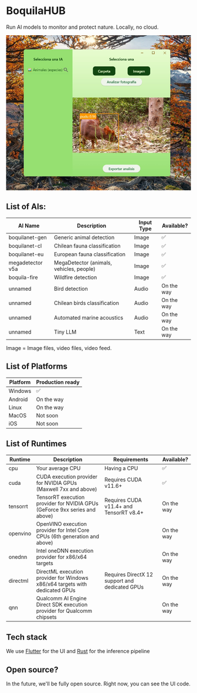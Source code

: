 # BoquilaHUB

Run AI models to monitor and protect nature. Locally, no cloud.

![readme](readme.jpg)

## List of AIs:

| AI Name                           | Description                           |  Input Type   | Available?   |
| --------------------------------- | --------------------------------- | ------------ | ------------ |
|boquilanet-gen | Generic animal detection          | Image       | ✅ |
|boquilanet-cl | Chilean fauna classification    |  Image       |✅  |
|boquilanet-eu | European fauna classification                | Image  |✅   |
|megadetector v5a | MegaDetector (animals, vehicles, people) |  Image  | ✅   |
|boquila-fire | Wildfire detection                | Image  |✅   |
|unnamed | Bird detection |  Audio | On the way |
|unnamed | Chilean birds classification |  Audio | On the way |
|unnamed | Automated marine acoustics |  Audio | On the way |
|unnamed | Tiny LLM |  Text | On the way |

Image = Image files, video files, video feed.

## List of Platforms

| Platform                           |  Production ready  |
| --------------------------------- |------------ |
| Windows          | ✅ |
| Android          | On the way |
| Linux          | On the way |
| MacOS          | Not soon |
| iOS          | Not soon |

## List of Runtimes

| Runtime   | Description                                                                        | Requirements                                                        | Available? |
|-----------|------------------------------------------------------------------------------------|---------------------------------------------------------------------|------------|
| cpu      | Your average CPU                    | Having a CPU            | ✅|
| cuda      | CUDA execution provider for NVIDIA GPUs (Maxwell 7xx and above)                    | Requires CUDA v11.6+                                               | ✅ |
| tensorrt  | TensorRT execution provider for NVIDIA GPUs (GeForce 9xx series and above)         | Requires CUDA v11.4+ and TensorRT v8.4+                             |On the way |
| openvino  | OpenVINO execution provider for Intel Core CPUs (6th generation and above)        |                                                                     |On the way|
| onednn    | Intel oneDNN execution provider for x86/x64 targets                              |                                                                     |On the way |
| directml  | DirectML execution provider for Windows x86/x64 targets with dedicated GPUs       | Requires DirectX 12 support and dedicated GPUs                     |On the way |
| qnn       | Qualcomm AI Engine Direct SDK execution provider for Qualcomm chipsets            |                                                                     |On the way  |

## Tech stack

We use [Flutter](https://github.com/flutter/flutter) for the UI and [Rust](https://github.com/rust-lang/rust) for the inference pipeline

## Open source?

In the future, we'll be fully open source. Right now, you can see the UI code.